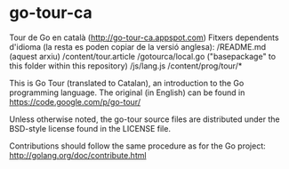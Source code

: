 go-tour-ca
==========
Tour de Go en català (http://go-tour-ca.appspot.com)
Fitxers dependents d'idioma (la resta es poden copiar de la versió  anglesa):
/README.md (aquest arxiu)
/content/tour.article
/gotourca/local.go ("basepackage" to this folder within this repository)
/js/lang.js
/content/prog/tour/*


This is Go Tour (translated to Catalan), an introduction to the Go programming language.
The original (in English) can be found in https://code.google.com/p/go-tour/

Unless otherwise noted, the go-tour source files are distributed
under the BSD-style license found in the LICENSE file.

Contributions should follow the same procedure as for the Go project:
http://golang.org/doc/contribute.html
